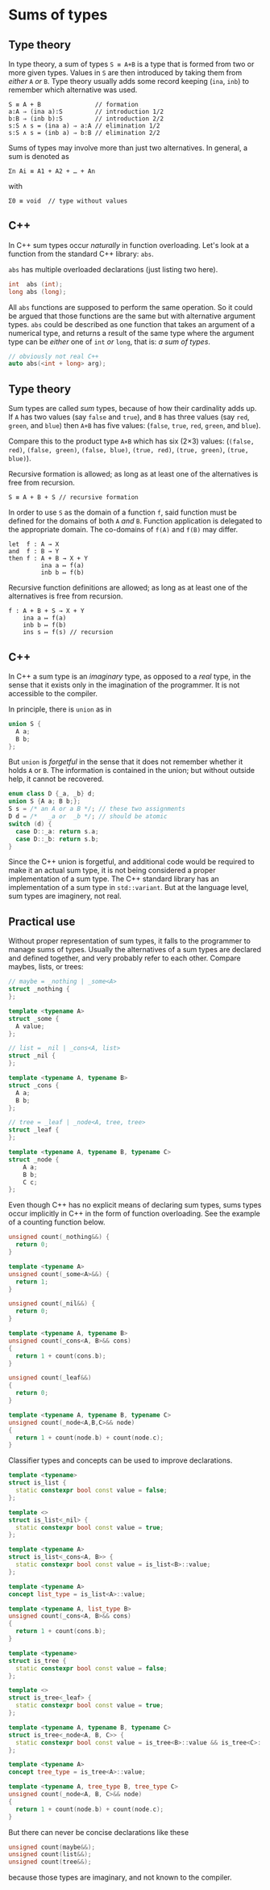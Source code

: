 # Sums of types

## Type theory

In type theory, a sum of types `S ≡ A+B` is a type that is formed from
two or more given types. Values in `S` are then introduced by taking
them from _either_ `A` _or_ `B`. Type theory usually adds some record
keeping (`ina`, `inb`) to remember which alternative was used.

```
S ≡ A + B               // formation
a:A ⇒ (ina a):S         // introduction 1/2
b:B ⇒ (inb b):S         // introduction 2/2
s:S ∧ s = (ina a) ⇒ a:A // elimination 1/2
s:S ∧ s = (inb a) ⇒ b:B // elimination 2/2
```

Sums of types may involve more than just two alternatives. In general,
a sum is denoted as

```
Σn Ai ≡ A1 + A2 + … + An
```

with

```
Σ0 ≡ void  // type without values
```

## C++

In C++ sum types occur _naturally_ in function overloading. Let's look
at a function from the standard C++ library: `abs`.

`abs` has multiple overloaded declarations (just listing two here).

```c++
int  abs (int);
long abs (long);
```

All `abs` functions are supposed to perform the same operation. So it
could be argued that those functions are the same but with alternative
argument types. `abs` could be described as one function that takes an
argument of a numerical type, and returns a result of the same type
where the argument type can be _either_ one of `int` _or_ `long`, that
is: _a sum of types_.

```c++
// obviously not real C++
auto abs(<int + long> arg);
```

## Type theory

Sum types are called _sum_ types, because of how their cardinality
adds up. If `A` has two values (say `false` and `true`), and `B` has three values
(say `red`, `green`, and `blue`) then `A+B` has five values: (`false`,
`true`, `red`, `green`, and `blue`).

Compare this to the product type `A×B` which has six (2×3) values:
(`(false, red)`, `(false, green)`, `(false, blue)`, `(true, red)`,
`(true, green)`, `(true, blue)`).

Recursive formation is allowed; as long as at least one of the
alternatives is free from recursion.

```
S ≡ A + B + S // recursive formation
```

In order to use `S` as the domain of a function `f`, said function
must be defined for the domains of both `A` _and_ `B`. Function
application is delegated to the appropriate domain. The co-domains of
`f(A)` and `f(B)` may differ.

```
let  f : A → X
and  f : B → Y
then f : A + B → X + Y
         ina a ↦ f(a)
         inb b ↦ f(b)
```

Recursive function definitions are allowed; as long as at least
one of the alternatives is free from recursion.

```
f : A + B + S → X + Y
    ina a ↦ f(a)
    inb b ↦ f(b)
    ins s ↦ f(s) // recursion
```

## C++

In C++ a sum type is an _imaginary_ type, as opposed to a _real_ type,
in the sense that it exists only in the imagination of the programmer.
It is not accessible to the compiler.

In principle, there is `union` as in

```c++
union S {
  A a;
  B b;
};
```

But `union` is _forgetful_ in the sense that it does not remember whether
it holds `A` or `B`. The information is contained in the union; but
without outside help, it cannot be recovered.

```c++
enum class D {_a, _b} d;
union S {A a; B b;};
S s = /* an A or a B */; // these two assignments
D d = /*   _a or  _b */; // should be atomic
switch (d) {
  case D::_a: return s.a;
  case D::_b: return s.b;
}
```

Since the C++ union is forgetful, and additional code would be
required to make it an actual sum type, it is not being considered a
proper implementation of a sum type. The C++ standard library has an
implementation of a sum type in `std::variant`.  But at the language
level, sum types are imaginery, not real.

## Practical use

Without proper representation of sum types, it falls to the programmer
to manage sums of types. Usually the alternatives of a sum types are
declared and defined together, and very probably refer to each
other. Compare maybes, lists, or trees:

```c++
// maybe = _nothing | _some<A>
struct _nothing {
};

template <typename A>
struct _some {
  A value;
};
```

```c++
// list = _nil | _cons<A, list>
struct _nil {
};

template <typename A, typename B>
struct _cons {
  A a;
  B b;
};
```

```c++
// tree = _leaf | _node<A, tree, tree>
struct _leaf {
};

template <typename A, typename B, typename C>
struct _node {
    A a;
    B b;
    C c;
};
```

Even though C++ has no explicit means of declaring sum types, sums
types occur implicitly in C++ in the form of function overloading. See
the example of a counting function below.

```c++
unsigned count(_nothing&&) {
  return 0;
}

template <typename A>
unsigned count(_some<A>&&) {
  return 1;
}
```

```c++
unsigned count(_nil&&) {
  return 0;
}

template <typename A, typename B>
unsigned count(_cons<A, B>&& cons)
{
  return 1 + count(cons.b);
}
```

```c++
unsigned count(_leaf&&)
{
  return 0;
}

template <typename A, typename B, typename C>
unsigned count(_node<A,B,C>&& node)
{
  return 1 + count(node.b) + count(node.c);
}
```

Classifier types and concepts can be used to improve declarations.

```c++
template <typename>
struct is_list {
  static constexpr bool const value = false;
};

template <>
struct is_list<_nil> {
  static constexpr bool const value = true;
};

template <typename A>
struct is_list<_cons<A, B>> {
  static constexpr bool const value = is_list<B>::value;
};

template <typename A>
concept list_type = is_list<A>::value;

template <typename A, list_type B>
unsigned count(_cons<A, B>&& cons)
{
  return 1 + count(cons.b);
}
```

```c++
template <typename>
struct is_tree {
  static constexpr bool const value = false;
};

template <>
struct is_tree<_leaf> {
  static constexpr bool const value = true;
};

template <typename A, typename B, typename C>
struct is_tree<_node<A, B, C>> {
  static constexpr bool const value = is_tree<B>::value && is_tree<C>::value;
};

template <typename A>
concept tree_type = is_tree<A>::value;

template <typename A, tree_type B, tree_type C>
unsigned count(_node<A, B, C>&& node)
{
  return 1 + count(node.b) + count(node.c);
}
```

But there can never be concise declarations like these

```c++
unsigned count(maybe&&);
unsigned count(list&&);
unsigned count(tree&&);
```

because those types are imaginary, and not known to the compiler.
